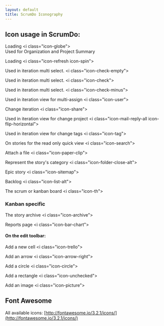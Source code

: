 ```yaml
---
layout: default
title: ScrumDo Iconography
---
```


## Icon usage in ScrumDo:

<i class="icon-3x icon-globe"> </i>
Loading &lt;i class=&quot;icon-globe&quot;&gt;  
Used for Organization and Project Summary

<i class="icon-3x icon-refresh icon-spin"> </i>
Loading &lt;i class=&quot;icon-refresh icon-spin&quot;&gt;  


<i class="icon-3x icon-check-empty"> </i>
Used in iteration multi select. &lt;i class=&quot;icon-check-empty&quot;&gt;    

<i class="icon-3x icon-check"> </i>
Used in iteration multi select. &lt;i class=&quot;icon-check&quot;&gt;    

<i class="icon-3x icon-check-minus"> </i>
Used in iteration multi select. &lt;i class=&quot;icon-check-minus&quot;&gt;    

<i class="icon-3x icon-user"> </i>
Used in iteration view for multi-assign &lt;i class=&quot;icon-user&quot;&gt;    

<i class="icon-3x icon-share"> </i>
Change iteration &lt;i class=&quot;icon-share&quot;&gt;    

<i class="icon-3x icon-mail-reply-all icon-flip-horizontal"> </i>
Used in iteration view for change project &lt;i class=&quot;icon-mail-reply-all icon-flip-horizontal&quot;&gt;    

<i class="icon-3x icon-tag"> </i>
Used in iteration view for change tags &lt;i class=&quot;icon-tag&quot;&gt;    

<i class="icon-3x icon-search"> </i>
On stories for the read only quick view &lt;i class=&quot;icon-search&quot;&gt;    

<i class="icon-3x icon-paper-clip"> </i>
Attach a file &lt;i class=&quot;icon-paper-clip&quot;&gt;    

<i class="icon-3x icon-folder-close-alt"> </i>
Represent the story's category &lt;i class=&quot;icon-folder-close-alt&quot;&gt;    

<i class="icon-3x icon-sitemap"> </i>
Epic story &lt;i class=&quot;icon-sitemap&quot;&gt;    

<i class="icon-3x icon-list-alt"> </i>
Backlog &lt;i class=&quot;icon-list-alt&quot;&gt;    

<i class="icon-3x icon-th"> </i>
The scrum or kanban board &lt;i class=&quot;icon-th&quot;&gt;    



### Kanban specific

<i class="icon-3x icon-archive"> </i>
The story archive &lt;i class=&quot;icon-archive&quot;&gt;    

<i class="icon-3x icon-bar-chart"> </i>
Reports page &lt;i class=&quot;icon-bar-chart&quot;&gt;    

#### On the edit toolbar:

<i class="icon-3x icon-trello"> </i>
Add a new cell &lt;i class=&quot;icon-trello&quot;&gt;    

<i class="icon-3x icon-arrow-right"> </i>
Add an arrow &lt;i class=&quot;icon-arrow-right&quot;&gt;    

<i class="icon-3x icon-circle"> </i>
Add a circle &lt;i class=&quot;icon-circle&quot;&gt;    

<i class="icon-3x icon-unchecked"> </i>
Add a rectangle &lt;i class=&quot;icon-unchecked&quot;&gt;    

<i class="icon-3x icon-picture"> </i>
Add an image &lt;i class=&quot;icon-picture&quot;&gt;    


## Font Awesome 
All available icons: [http://fontawesome.io/3.2.1/icons/](http://fontawesome.io/3.2.1/icons/)
